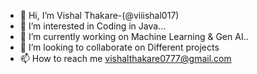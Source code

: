 - 👋 Hi, I’m Vishal Thakare-(@viiishal017)
- 👀 I’m interested in Coding in Java...
- 🌱 I’m currently working on Machine Learning & Gen AI..
- 💞️ I’m looking to collaborate on Different projects
- 📫 How to reach me vishalthakare0777@gmail.com

<!---
viiishal017/viiishal017 is a ✨ special ✨ repository because its `README.md` (this file) appears on your GitHub profile.
You can click the Preview link to take a look at your changes.
--->
